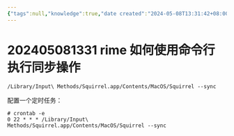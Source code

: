 ```yaml
---
{"tags":null,"knowledge":true,"date created":"2024-05-08T13:31:42+08:00","date modified":"2024-05-08T13:36:22+08:00","dg-publish":true,"permalink":"/card/202405081331 rime 如何使用命令行执行同步操作/","dgPassFrontmatter":true,"noteIcon":"2","created":"2024-05-08T13:31:42+08:00","updated":"2024-05-08T13:36:22+08:00"}
---
```



# 202405081331 rime 如何使用命令行执行同步操作

```Shell
/Library/Input\ Methods/Squirrel.app/Contents/MacOS/Squirrel --sync
```


配置一个定时任务：

```Shell
# crontab -e
0 22 * * * /Library/Input\ Methods/Squirrel.app/Contents/MacOS/Squirrel --sync
```
